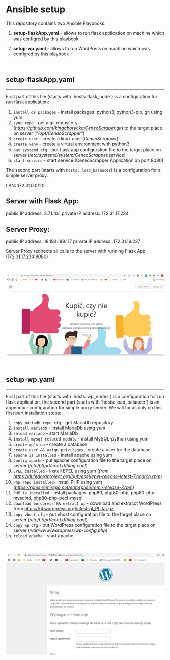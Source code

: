# Ansible setup

This repository contains two Ansible Playbooks: 

1. **setup-flaskApp.yaml** - allows to run flask application on machine which was configred by this playbook

2. **setup-wp.yaml** - allows to run WordPress on machine which was configred by this playbook

<br>

## setup-flaskApp.yaml
<hr>
First part of this file (starts with `hosts: flask_node`) is a configuration for run flask application:

1. `install os packages` - install packages: python3, python3-pip, git using yum<br>
2. `sync repo` - get a git repository (*https://github.com/kingaborycka/CeneoScraper.git*) to the target place on server (*"/opt/CeneoScrapper"*)
3. `create user` - create a linux user (*CeneoScrapper*)
4. `create venv` - create a virtual environment with python3
5. `put systemd cfg` - put flask app configuration file to the target place on server (*/etc/systemd/system/CeneoScrapper.service*)
6. `start service` - start service (CeneoScrapper Application on port 8080) 

The second part (starts with `hosts: load_balancer`) is a configuration for a simple server proxy.

LAN: 172.31.0.0/20

## Server with Flask App:
public IP address: 3.71.10.1
private IP address: 172.31.17.234

## Server Proxy:
public IP address: 18.184.189.117
private IP address: 172.31.19.237

Server Proxy redirects all calls to the server with running Flask App (172.31.17.234:8080)

<br>

![Flask App](/files/images/flask.jpg "Flask App")

<br>

## setup-wp.yaml
<hr>
First part of this file (starts with `hosts: wp_nodes`) is a configuration for run flask application, the second part (starts with `hosts: load_balancer`) is an appendix - configuration for simple proxy server. We will focus only on this first part installation steps:

1. `copy mariadb repo cfg` - get MariaDb repository
2. `install mariadb` - install MariaDb using yum
3. `reload mariadb` - start MariaDb
4. `install mysql related module` - install MySQL-python using yum
5. `create wp's db` - create a database
6. `create user && asign privileges` - create a user for the database
7. `apache is installed` - install apache using yum
8. `Config apache`- put apache configuration file to the target place on server (*/etc/httpd/conf.d/blog.conf*)
9. `EPEL installed` - install EPEL using yum (*from https://dl.fedoraproject.org/pub/epel/epel-release-latest-7.noarch.rpm*)
10. `Php repo installed`- install PHP using yum (*https://rpms.remirepo.net/enterprise/remi-release-7.rpm*)
11. `PHP is installed`- install packages: php80, php80-php, php80-php-mysqlnd, php80-php-pecl-mysql
12. `download wordpress && extract wp` - download and extracct WordPress from https://pl.wordpress.org/latest-pl_PL.tar.gz
13. `copy vhost cfg` - put vhost configuration file to the target place on server (*/etc/httpd/conf.d/blog.conf*)
14. `copy wp cfg` - put WordPress configuration file to the target place on server (*/var/www/wordpress/wp-config.php*)
15. `reload apache` - start apache
<br>

![The Start Page of WordPress](/files/images/wp.jpg "The Start Page of WordPress")

